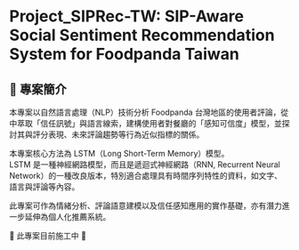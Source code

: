 # Project_SIPRec-TW: SIP-Aware Social Sentiment Recommendation System for Foodpanda Taiwan

## 📌 專案簡介

本專案以自然語言處理（NLP）技術分析 Foodpanda 台灣地區的使用者評論，從中萃取「信任訊號」與語言線索，建構使用者對餐廳的「感知可信度」模型，並探討其與評分表現、未來評論趨勢等行為近似指標的關係。

本專案核心方法為 LSTM（Long Short-Term Memory）模型。  
LSTM 是一種神經網路模型，而且是遞迴式神經網路（RNN, Recurrent Neural Network）的一種改良版本，特別適合處理具有時間序列特性的資料，如文字、語言與評論等內容。

此專案可作為情緒分析、評論語意建模以及信任感知應用的實作基礎，亦有潛力進一步延伸為個人化推薦系統。




🚧 此專案目前施工中 🚧